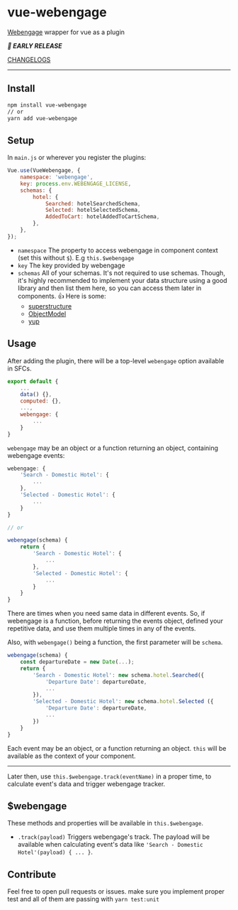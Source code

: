 # vue-webengage

[Webengage](http://webengage.com/) wrapper for vue as a plugin

***👀 EARLY RELEASE***

[CHANGELOGS](https://github.com/alibaba-aero/vue-webengage/blob/master/CHANGELOG.md)

---

## Install

```bash
npm install vue-webengage
// or
yarn add vue-webengage
```


## Setup
In `main.js` or wherever you register the plugins:

```js
Vue.use(VueWebengage, {
    namespace: 'webengage',
    key: process.env.WEBENGAGE_LICENSE,
    schemas: {
        hotel: {
            Searched: hotelSearchedSchema,
            Selected: hotelSelectedSchema,
            AddedToCart: hotelAddedToCartSchema,
        },
    },
});
```

- `namespace`
    The property to access webengage in component context (set this without `$`). E.g `this.$webengage`
- `key`
    The key provided by webengage
- `schemas`
    All of your schemas. It's not required to use schemas. Though, it's highly recommended to implement your data structure using a good library and then list them here, so you can access them later in components. 👍 Here is some: 
    - [superstructure](https://superstructjs.org/)
    - [ObjectModel](https://objectmodel.js.org/)
    - [yup](https://www.npmjs.com/package/yup) 
    

## Usage
After adding the plugin, there will be a top-level `webengage` option available in SFCs. 

```js
export default {
    ...
    data() {},
    computed: {},
    ...,
    webengage: {
        ...
    }
}
```

`webengage` may be an object or a function returning an object, containing webengage events:

```js
webengage: {
    'Search - Domestic Hotel': {
        ...
    },
    'Selected - Domestic Hotel': {
        ...
    }
} 

// or

webengage(schema) {
    return {
        'Search - Domestic Hotel': {
            ...
        },
        'Selected - Domestic Hotel': {
            ...
        }
    }
} 
```

There are times when you need same data in different events. So, if webengage is a function, before returning the events object, defined your repetitive data, and use them multiple times in any of the events.

Also, with `webengage()` being a function, the first parameter will be `schema`.

```js
webengage(schema) {
    const departureDate = new Date(...);
    return {
        'Search - Domestic Hotel': new schema.hotel.Searched({
            'Departure Date': departureDate,
            ...
        }),
        'Selected - Domestic Hotel': new schema.hotel.Selected ({
            'Departure Date': departureDate,
            ...
        })
    }
} 
```

Each event may be an object, or a function returning an object. `this` will be available as the context of your component.

---

Later then, use `this.$webengage.track(eventName)` in a proper time, to calculate event's data and trigger webengage tracker.

## $webengage
These methods and properties will be available in `this.$webengage`.

- `.track(payload)`
    Triggers webengage's track. The payload will be available when calculating event's data like `'Search - Domestic Hotel'(payload) { ... }`.

## Contribute
Feel free to open pull requests or issues. make sure you implement proper test and all of them are passing with `yarn test:unit`
